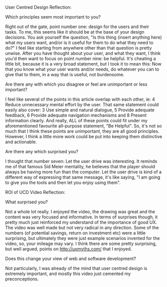
User Centred Design Reflection:

Which principles seem most important to you?

Right out of the gate, point number one: design for the users and their tasks.
To me, this seems like it should be at the base of your design decisions. You ask yourself the question, "Is this thing (insert anything here) what my users want, and/or is it useful for them to do what they need to do?" I feel like starting from anywhere other than that question is pretty unwise. 
After you have thought about your user, and what they want, I think you'd then want to focus on point number nine: be helpful. It's cheating a little bit, because it is a very broad statement, but I took it to mean this: Now that you know what your user wants and/or needs, do whatever you can to give that to them, in a way that is useful, not burdensome.


Are there any with which you disagree or feel are unimportant or less important?

I feel like several of the points in this article overlap with each other, ie: 4 Reduce unnecessary mental effort by the user. That same statement could easily also cover: 3 Use simple and natural dialogue, 5 Provide adequate feedback, 6 Provide adequate navigation mechanisms and 8 Present information clearly. And really, ALL of these points could fit under my aforementioned favourite all-purpose statement, "Be Helpful". So, it's not so much that I think these points are unimportant, they are all good principles. However, I think a little more work could be put into keeping them distinctive and actionable.


Are there any which surprised you?

I thought that number seven: Let the user drive was interesting. It reminds me of that famous Sid Meier mentality, he believes that the player should always be having more fun than the computer. Let the user drive is kind of a different way of expressing that same message, it's like saying, "I am going to give you the tools and then let you enjoy using them".


ROI of UCD Video Reflection:

What surprised you?

Not a whole lot really. I enjoyed the video, the drawing was great and the content was very focused and informative. In terms of surprises though, it pretty much just reinforced my understand of the importance of good UX. The video was well made but not very radical in any direction. Some of the numbers (of potential savings, return on investment etc) were a little surprising, but ultimately they were just example scenarios invented for the video, so, your mileage may vary. I think there are some pretty surprising, but well argued, points on http://uxmyths.com/ that I enjoyed. 


Does this change your view of web and software development?

Not particularly, I was already of the mind that user centred design is extremely important, and mostly this video just cemented my preconceptions. 
